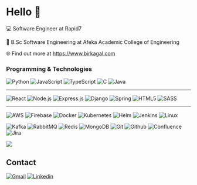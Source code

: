 # Hello 👋

💻 Software Engineer at Rapid7

📙 B.Sc Software Engineering at Afeka Academic College of Engineering

🌐 Find out more at https://www.birkagal.com

### Programming & Technologies

![Python](https://img.shields.io/badge/-Python-000?&style=for-the-badge&logo=python)
![JavaScript](https://img.shields.io/badge/-Javascript-000?&style=for-the-badge&logo=javascript&logoColor=%23F7DF1E)
![TypeScript](https://img.shields.io/badge/-Typescript-000?&style=for-the-badge&logo=typescript)
![C](https://img.shields.io/badge/-C/C++-000?&style=for-the-badge&logo=c%2B%2B)
![Java](https://img.shields.io/badge/-Java-000?&style=for-the-badge&logo=java&logoColor=white)

---

![React](https://img.shields.io/badge/-React-000?logo=react&style=for-the-badge)
![Node.js](https://img.shields.io/badge/-Node.js-000?logo=node.js&style=for-the-badge)
![Express.js](https://img.shields.io/badge/-Express.js-000?logo=express&style=for-the-badge)
![Django](https://img.shields.io/badge/-Django-000?logo=django&style=for-the-badge)
![Spring](https://img.shields.io/badge/-Spring-000?logo=spring&style=for-the-badge)
![HTML5](https://img.shields.io/badge/-HTML5-000?logo=html5&style=for-the-badge)
![SASS](https://img.shields.io/badge/-SASS-000?logo=sass&style=for-the-badge)

---

![AWS](https://img.shields.io/badge/-AWS-000?&logo=Amazon-AWS&logoColor=F90&style=for-the-badge)
![Firebase](https://img.shields.io/badge/-Firebase-000?&logo=firebase&logoColor=F90&style=for-the-badge)
![Docker](https://img.shields.io/badge/-Docker-000?&logo=Docker&style=for-the-badge)
![Kubernetes](https://img.shields.io/badge/-Kubernetes-000?&logo=Kubernetes&style=for-the-badge)
![Helm](https://img.shields.io/badge/-Helm-000?&logo=helm&style=for-the-badge)
![Jenkins](https://img.shields.io/badge/-Jenkins-000?&logo=jenkins&style=for-the-badge)
![Linux](https://img.shields.io/badge/-Linux-000?&logo=Linux&style=for-the-badge)


![Kafka](https://img.shields.io/badge/-Kafka-000?&logo=apache-kafka&style=for-the-badge)
![RabbitMQ](https://img.shields.io/badge/-RabbitMQ-000?&logo=rabbitmq&style=for-the-badge)
![Redis](https://img.shields.io/badge/-Redis-000?&logo=Redis&style=for-the-badge)
![MongoDB](https://img.shields.io/badge/-MongoDB-000?&logo=mongodb&style=for-the-badge)
![Git](https://img.shields.io/badge/-Git-000?&logo=git&style=for-the-badge)
![Github](https://img.shields.io/badge/-Github-000?&logo=github&style=for-the-badge)
![Confluence](https://img.shields.io/badge/-Confluence-000?&logo=confluence&style=for-the-badge)
![Jira](https://img.shields.io/badge/-Jira-000?&logo=jira&style=for-the-badge)

<img src="https://github-readme-stats.vercel.app/api/top-langs/?username=Birkagal&theme=dark&layout=compact"/>

## Contact

[![Gmail](https://img.shields.io/badge/Gmail-D14836?style=for-the-badge&logo=gmail&logoColor=white)][gmail] [![Linkedin](https://img.shields.io/badge/linkedin-0077B5?&style=for-the-badge&logo=linkedin&logoColor=white)][linkedin] 


[gmail]: mailto:birkagal@gmail.com
[linkedin]: https://www.linkedin.com/in/birkagal

